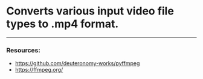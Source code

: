 # Converts various input video file types to .mp4 format.

---

### Resources:  

* https://github.com/deuteronomy-works/pyffmpeg
* https://ffmpeg.org/


